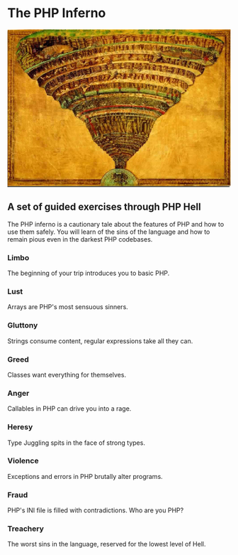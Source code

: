 # The PHP Inferno

![Hell](hell.jpg)

## A set of guided exercises through PHP Hell

The PHP inferno is a cautionary tale about the features of PHP and how to use them safely. You will learn of the sins of the language and how to remain pious even in the darkest PHP codebases.

### Limbo

The beginning of your trip introduces you to basic PHP.

### Lust

Arrays are PHP's most sensuous sinners.

### Gluttony

Strings consume content, regular expressions take all they can.

### Greed

Classes want everything for themselves.

### Anger

Callables in PHP can drive you into a rage.

### Heresy

Type Juggling spits in the face of strong types.

### Violence

Exceptions and errors in PHP brutally alter programs.

### Fraud

PHP's INI file is filled with contradictions. Who are you PHP?

### Treachery

The worst sins in the language, reserved for the lowest level of Hell.